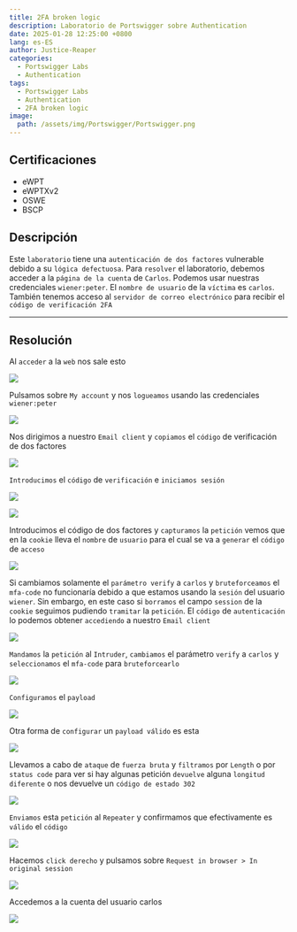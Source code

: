```yaml
---
title: 2FA broken logic
description: Laboratorio de Portswigger sobre Authentication
date: 2025-01-28 12:25:00 +0800
lang: es-ES
author: Justice-Reaper
categories:
  - Portswigger Labs
  - Authentication
tags:
  - Portswigger Labs
  - Authentication
  - 2FA broken logic
image:
  path: /assets/img/Portswigger/Portswigger.png
---
```


## Certificaciones

- eWPT
- eWPTXv2
- OSWE
- BSCP

## Descripción

Este `laboratorio` tiene una `autenticación de dos factores` vulnerable debido a su `lógica defectuosa`. Para `resolver` el laboratorio, debemos acceder a la `página de la cuenta` de `Carlos`. Podemos usar nuestras credenciales `wiener:peter`. El `nombre de usuario` de la `víctima` es `carlos`. También tenemos acceso al `servidor de correo electrónico` para recibir el `código de verificación 2FA`

---

## Resolución

Al `acceder` a la `web` nos sale esto

![](/assets/img/Authentication-Lab-8/image_1.png)

Pulsamos sobre `My account` y nos `logueamos` usando las credenciales `wiener:peter`

![](/assets/img/Authentication-Lab-8/image_2.png)

Nos dirigimos a nuestro `Email client` y `copiamos` el `código` de verificación de dos factores

![](/assets/img/Authentication-Lab-8/image_3.png)

`Introducimos` el `código` de `verificación` e `iniciamos sesión`

![](/assets/img/Authentication-Lab-8/image_4.png)

![](/assets/img/Authentication-Lab-8/image_5.png)

Introducimos el código de dos factores y `capturamos` la `petición` vemos que en la `cookie` lleva el `nombre` de `usuario` para el cual se va a `generar` el `código` de `acceso`

![](/assets/img/Authentication-Lab-8/image_6.png)

Si cambiamos solamente el `parámetro verify` a `carlos` y `bruteforceamos` el `mfa-code` no funcionaría debido a que estamos usando la `sesión` del usuario `wiener`. Sin embargo, en este caso si `borramos` el campo `session` de la `cookie` seguimos pudiendo `tramitar` la `petición`. El `código` de `autenticación` lo podemos obtener `accediendo` a nuestro `Email client`

![](/assets/img/Authentication-Lab-8/image_7.png)

`Mandamos` la `petición` al `Intruder`, `cambiamos` el parámetro `verify` a `carlos` y `seleccionamos` el `mfa-code` para `bruteforcearlo`

![](/assets/img/Authentication-Lab-8/image_8.png)

`Configuramos` el `payload`

![](/assets/img/Authentication-Lab-8/image_9.png)

Otra forma de `configurar` un `payload válido` es esta

![](/assets/img/Authentication-Lab-8/image_10.png)

Llevamos a cabo de `ataque` de `fuerza bruta` y `filtramos` por `Length` o por `status code` para ver si hay algunas petición `devuelve` alguna `longitud diferente` o nos devuelve un `código de estado 302`

![](/assets/img/Authentication-Lab-8/image_11.png)

`Enviamos` esta `petición` al `Repeater` y confirmamos que efectivamente es `válido` el `código`

![](/assets/img/Authentication-Lab-8/image_12.png)

Hacemos `click derecho` y pulsamos sobre `Request in browser > In original session`

![](/assets/img/Authentication-Lab-8/image_13.png)

Accedemos  a la cuenta del usuario carlos

![](/assets/img/Authentication-Lab-8/image_14.png)
